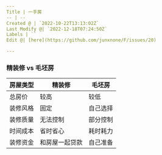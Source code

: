 ```yaml
---
Title | 一手房
-- | --
Created @ | `2022-10-22T13:13:02Z`
Last Modify @| `2022-12-18T07:24:50Z`
Labels | ``
Edit @| [here](https://github.com/junxnone/F/issues/20)

---
```

### 精装修 vs 毛坯房

房屋类型 | 精装修 | 毛坯房 
-- | -- | --
总房价 | 较高 | 较低
装修风格 | 固定 | 自己选择
装修质量 | 无法控制 | 部分控制
时间成本 | 省时省心 | 耗时耗力
装修资金 | 和房屋一起贷款 | 自己准备


